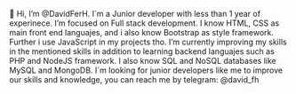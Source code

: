👋 Hi, I’m @DavidFerH. I´m a Junior developer with less than 1 year of experinece.
I’m focused on Full stack development. I know HTML, CSS as main front end languajes, and i also know Bootstrap as style framework. Further i use JavaScript in my projects tho.
I’m currently improving my skills in the mentioned skills in addition to learning backend languajes such as PHP and NodeJS framework.
I also know SQL and NoSQL databases like MySQL and MongoDB.
I´m looking for junior developers like me to improve our skills and knowledge, you can reach me by telegram: @david_fh
